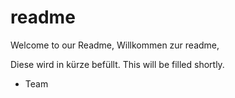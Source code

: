 # readme

Welcome to our Readme,
Willkommen zur readme,


Diese wird in kürze befüllt.
This will be filled shortly.

- Team
